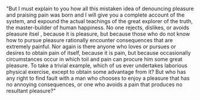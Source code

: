 "But I must explain to you how all this mistaken idea of denouncing pleasure and praising pain was born and
 I will give you a complete account of the system, and expound the actual teachings of the great explorer 
 of the truth, the master-builder of human happiness. No one rejects, dislikes, or avoids pleasure itsel
 , because it is pleasure, but because those who do not know how to pursue pleasure rationally encounter 
 consequences that are extremely painful. Nor again is there anyone who loves or pursues or desires to obtain
  pain of itself, because it is pain, but because occasionally circumstances occur in which toil and pain can 
  procure him some great pleasure. To take a trivial example, which of us ever undertakes laborious physical 
  exercise, except to obtain some advantage from it? But who has any right to find fault with a man who 
  chooses to enjoy a pleasure that has no annoying consequences, or one who avoids a pain that produces no 
  resultant pleasure?"
  
